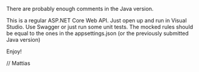 There are probably enough comments in the Java version.

This is a regular ASP.NET Core Web API.
Just open up and run in Visual Studio. Use Swagger or just run some unit tests. The mocked rules should be equal to the ones in the appsettings.json (or the previously submitted Java version)

Enjoy!

// Mattias
